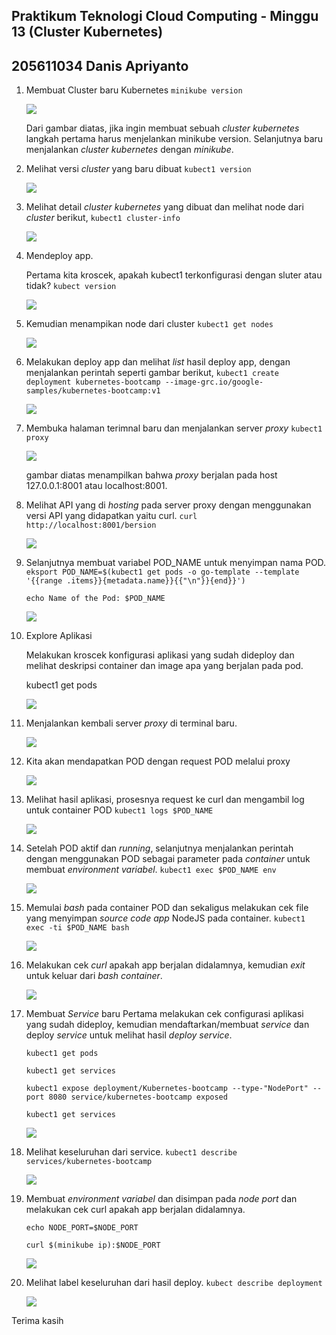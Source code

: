 
## Praktikum Teknologi Cloud Computing - Minggu 13 (Cluster Kubernetes)

## 205611034 Danis Apriyanto

1. Membuat Cluster baru Kubernetes `minikube version`

    ![](img/gambar-01.jpg)

    Dari gambar diatas, jika ingin membuat sebuah _cluster kubernetes_ langkah pertama harus menjelankan minikube version. Selanjutnya baru menjalankan _cluster kubernetes_ dengan _minikube_.

2. Melihat versi _cluster_ yang baru dibuat `kubect1 version`

    ![](img/gambar-02.jpg)

3. Melihat detail _cluster kubernetes_ yang dibuat dan melihat node dari _cluster_ berikut, `kubect1 cluster-info`

    ![](img/gambar-03.jpg)

4. Mendeploy app.

    Pertama kita kroscek, apakah kubect1 terkonfigurasi dengan sluter atau tidak? `kubect version`

    ![](img/gambar-04.jpg)

5. Kemudian menampikan node dari cluster `kubect1 get nodes`

    ![](img/gambar-05.jpg)

6. Melakukan deploy app dan melihat _list_ hasil deploy app, dengan menjalankan perintah seperti gambar berikut, `kubect1 create deployment kubernetes-bootcamp --image-grc.io/google-samples/kubernetes-bootcamp:v1`

    ![](img/gambar-06.jpg)

7. Membuka halaman terimnal baru dan menjalankan server _proxy_ `kubect1 proxy`

    ![](img/gambar-07.jpg)

     gambar diatas menampilkan bahwa _proxy_ berjalan pada host 127.0.0.1:8001 atau localhost:8001.

8. Melihat API yang di _hosting_ pada server proxy dengan menggunakan versi API yang didapatkan yaitu curl. `curl http://localhost:8001/bersion`

    ![](img/gambar-09.jpg)

9. Selanjutnya membuat variabel POD_NAME untuk menyimpan nama POD. `eksport POD_NAME=$(kubect1 get pods -o go-template --template '{{range .items}}{metadata.name}}{{"\n"}}{end}}')`

    `echo Name of the Pod: $POD_NAME`

    ![](img/gambar-10.jpg)

10. Explore Aplikasi

    Melakukan kroscek konfigurasi aplikasi yang sudah dideploy dan melihat deskripsi container dan image apa yang berjalan pada pod.    

    kubect1 get pods

    ![](img/gambar-11.jpg)

11. Menjalankan kembali server _proxy_ di terminal baru.

    ![](img/gambar-07.jpg)

12. Kita akan mendapatkan POD dengan request POD melalui proxy

    ![](img/gambar-12.jpg)

13. Melihat hasil aplikasi, prosesnya request ke curl dan mengambil log untuk container POD `kubect1 logs $POD_NAME`

    ![](img/gambar-13.jpg)

14. Setelah POD aktif dan _running_, selanjutnya menjalankan perintah dengan menggunakan POD sebagai parameter pada _container_ untuk membuat _environment variabel_. `kubect1 exec $POD_NAME env`

    ![](img/gambar-14.jpg)    

15. Memulai _bash_ pada container POD dan sekaligus melakukan cek file yang menyimpan _source code app_ NodeJS pada container. `kubect1 exec -ti $POD_NAME bash`

    ![](img/gambar-15.jpg)

16. Melakukan cek _curl_ apakah app berjalan didalamnya, kemudian _exit_ untuk keluar dari _bash container_.

    ![](img/gambar-16.jpg)

17. Membuat _Service_ baru
    Pertama melakukan cek configurasi aplikasi yang sudah dideploy, kemudian mendaftarkan/membuat _service_ dan deploy _service_ untuk melihat hasil _deploy service_.

    `kubect1 get pods`
    
    `kubect1 get services`

    `kubect1 expose deployment/Kubernetes-bootcamp --type-"NodePort" --port 8080 service/kubernetes-bootcamp exposed`

     `kubect1 get services`

    ![](img/gambar-17.jpg)

18. Melihat keseluruhan dari service. `kubect1 describe services/kubernetes-bootcamp`

    ![](img/gambar-18.jpg)

19. Membuat _environment variabel_ dan disimpan pada _node port_ dan melakukan cek curl apakah app berjalan didalamnya.

    `echo NODE_PORT=$NODE_PORT`
    
    `curl $(minikube ip):$NODE_PORT`

    ![](img/gambar-19.jpg)

20. Melihat label keseluruhan dari hasil deploy. `kubect describe deployment`

    ![](img/gambar-20.jpg)

Terima kasih